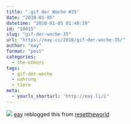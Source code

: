 ```yaml
---
title: ".gif der Woche #35"
date: "2010-01-05"
datetime: "2010-01-05 01:48:19"
id: "10815"
slug: "gif-der-woche-35"
url: "https://eay.cc/2010/gif-der-woche-35/"
author: "eay"
format: "post"
categories:
  - the-others
tags:
  - gif-der-woche
  - nahrung
  - tiere
meta:
  - yourls_shorturl: "http://eay.li/i"
---
```


![](https://eay.cc/uploads/2010/kauen.gif) [eay](http://eay.cc/) reblogged this from [resettheworld](http://resettheworld.tumblr.com/)
